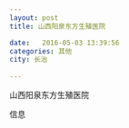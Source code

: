 ```yaml
--- 
layout: post 
title: 山西阳泉东方生殖医院

date:   2016-05-03 13:39:56 
categories: 其他  
city: 长治
  
--- 
```

   
山西阳泉东方生殖医院

信息

